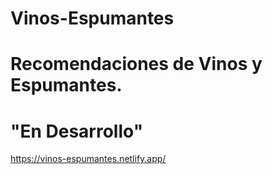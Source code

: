 # Vinos-Espumantes
# Recomendaciones de Vinos y Espumantes.
# "En Desarrollo"
https://vinos-espumantes.netlify.app/

